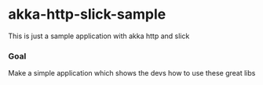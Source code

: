 # akka-http-slick-sample
This is just a sample application with akka http and slick


### Goal
Make a simple application which shows the devs how to use these great libs
